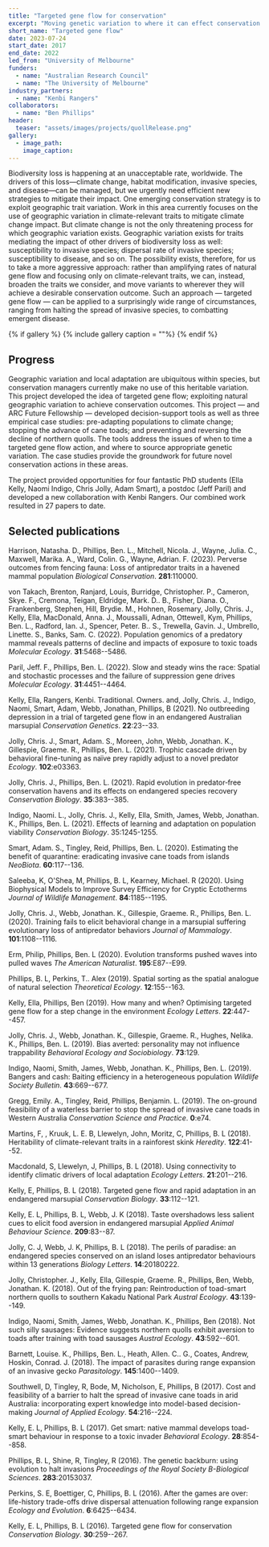 ```yaml
---
title: "Targeted gene flow for conservation"
excerpt: "Moving genetic variation to where it can effect conservation outcomes."
short_name: "Targeted gene flow"
date: 2023-07-24
start_date: 2017
end_date: 2022
led_from: "University of Melbourne"
funders:
  - name: "Australian Research Council"
  - name: "The University of Melbourne"
industry_partners:
  - name: "Kenbi Rangers"
collaborators:
  - name: "Ben Phillips"
header:
  teaser: "assets/images/projects/quollRelease.png"
gallery:
  - image_path: 
    image_caption: 
---
```


Biodiversity loss is happening at an unacceptable rate, worldwide. The drivers of this loss—climate change, habitat modification, invasive species, and disease—can be managed, but we urgently need efficient new strategies to mitigate their impact. One emerging conservation strategy is to exploit geographic trait variation. Work in this area currently focuses on the use of geographic variation in climate-relevant traits to mitigate climate change impact. But climate change is not the only threatening process for which geographic variation exists. Geographic variation exists for traits mediating the impact of other drivers of biodiversity loss as well: susceptibility to invasive species; dispersal rate of invasive species; susceptibility to disease, and so on. The possibility exists, therefore, for us to take a more aggressive approach: rather than amplifying rates of natural gene flow and focusing only on climate-relevant traits, we can, instead, broaden the traits we consider, and move variants to wherever they will achieve a desirable conservation outcome. Such an approach &mdash; targeted gene flow &mdash; can be applied to a surprisingly wide range of circumstances, ranging from halting the spread of invasive species, to combatting emergent disease.


{% if gallery %}
{% include gallery caption = ""%}
{% endif %}

## Progress

Geographic variation and local adaptation are ubiquitous within species, but conservation managers currently make no use of this heritable variation. This project developed the idea of targeted gene flow; exploiting natural geographic variation to achieve conservation outcomes. This project &mdash; and ARC Future Fellowship &mdash; developed decision-support tools as well as three empirical case studies: pre-adapting populations to climate change; stopping the advance of cane toads; and preventing and reversing the decline of northern quolls. The tools address the issues of when to time a targeted gene flow action, and where to source appropriate genetic variation. The case studies provide the groundwork for future novel conservation actions in these areas.

The project provided opportunities for four fantastic PhD students (Ella Kelly, Naomi Indigo, Chris Jolly, Adam Smart), a postdoc (Jeff Paril) and developed a new collaboration with Kenbi Rangers.  Our combined work resulted in 27 papers to date.

## Selected publications 


Harrison, Natasha. D., Phillips, Ben. L., Mitchell, Nicola. J., Wayne, Julia. C., Maxwell, Marika. A., Ward, Colin. G., Wayne, Adrian. F. (2023).  Perverse outcomes from fencing fauna: Loss of antipredator traits in a havened mammal population  *Biological Conservation*. **281**:110000.

 
von Takach, Brenton, Ranjard, Louis, Burridge, Christopher. P., Cameron, Skye. F., Cremona, Teigan, Eldridge, Mark. D.. B., Fisher, Diana. O., Frankenberg, Stephen, Hill, Brydie. M., Hohnen, Rosemary, Jolly, Chris. J., Kelly, Ella, MacDonald, Anna. J., Moussalli, Adnan, Ottewell, Kym, Phillips, Ben. L., Radford, Ian. J., Spencer, Peter. B.. S., Trewella, Gavin. J., Umbrello, Linette. S., Banks, Sam. C. (2022).  Population genomics of a predatory mammal reveals patterns of decline and impacts of exposure to toxic toads  *Molecular Ecology*. **31**:5468--5486.

 
Paril, Jeff. F., Phillips, Ben. L. (2022).  Slow and steady wins the race: Spatial and stochastic processes and the failure of suppression gene drives  *Molecular Ecology*. **31**:4451--4464.

 
Kelly, Ella, Rangers, Kenbi. Traditional. Owners. and, Jolly, Chris. J., Indigo, Naomi, Smart, Adam, Webb, Jonathan, Phillips, B (2021).  No outbreeding depression in a trial of targeted gene flow in an endangered Australian marsupial  *Conservation Genetics*. **22**:23--33.

 
Jolly, Chris. J., Smart, Adam. S., Moreen, John, Webb, Jonathan. K., Gillespie, Graeme. R., Phillips, Ben. L. (2021).  Trophic cascade driven by behavioral fine-tuning as naïve prey rapidly adjust to a novel predator  *Ecology*. **102**:e03363.

 
Jolly, Chris. J., Phillips, Ben. L. (2021).  Rapid evolution in predator‐free conservation havens and its effects on endangered species recovery  *Conservation Biology*. **35**:383--385.

 
Indigo, Naomi. L., Jolly, Chris. J., Kelly, Ella, Smith, James, Webb, Jonathan. K., Phillips, Ben. L. (2021).  Effects of learning and adaptation on population viability  *Conservation Biology*. 35:1245-1255.

 
Smart, Adam. S., Tingley, Reid, Phillips, Ben. L. (2020).  Estimating the benefit of quarantine: eradicating invasive cane toads from islands  *NeoBiota*. **60**:117--136.

 
Saleeba, K, O'Shea, M, Phillips, B. L, Kearney, Michael. R (2020).  Using Biophysical Models to Improve Survey Efficiency for Cryptic Ectotherms  *Journal of Wildlife Management*. **84**:1185--1195.

 
Jolly, Chris. J., Webb, Jonathan. K., Gillespie, Graeme. R., Phillips, Ben. L. (2020).  Training fails to elicit behavioral change in a marsupial suffering evolutionary loss of antipredator behaviors  *Journal of Mammalogy*. **101**:1108--1116.

 
Erm, Philip, Phillips, Ben. L (2020).  Evolution transforms pushed waves into pulled waves  *The American Naturalist*. **195**:E87--E99.

 
Phillips, B. L, Perkins, T.. Alex (2019).  Spatial sorting as the spatial analogue of natural selection  *Theoretical Ecology*. **12**:155--163.

 
Kelly, Ella, Phillips, Ben (2019).  How many and when? Optimising targeted gene flow for a step change in the environment  *Ecology Letters*. **22**:447--457.

 
Jolly, Chris. J., Webb, Jonathan. K., Gillespie, Graeme. R., Hughes, Nelika. K., Phillips, Ben. L. (2019).  Bias averted: personality may not influence trappability  *Behavioral Ecology and Sociobiology*. **73**:129.

 
Indigo, Naomi, Smith, James, Webb, Jonathan. K., Phillips, Ben. L. (2019).  Bangers and cash: Baiting efficiency in a heterogeneous population  *Wildlife Society Bulletin*. **43**:669--677.

 
Gregg, Emily. A., Tingley, Reid, Phillips, Benjamin. L. (2019).  The on-ground feasibility of a waterless barrier to stop the spread of invasive cane toads in Western Australia  *Conservation Science and Practice*. **0**:e74.

 
Martins, F, , Kruuk, L. E. B, Llewelyn, John, Moritz, C, Phillips, B. L (2018).  Heritability of climate-relevant traits in a rainforest skink  *Heredity*. **122**:41--52.

 
Macdonald, S, Llewelyn, J, Phillips, B. L (2018).  Using connectivity to identify climatic drivers of local adaptation  *Ecology Letters*. **21**:201--216.

 
Kelly, E, Phillips, B. L (2018).  Targeted gene flow and rapid adaptation in an endangered marsupial  *Conservation Biology*. **33**:112--121.

 
Kelly, E. L, Phillips, B. L, Webb, J. K (2018).  Taste overshadows less salient cues to elicit food aversion in endangered marsupial  *Applied Animal Behaviour Science*. **209**:83--87.

 
Jolly, C. J, Webb, J. K, Phillips, B. L (2018).  The perils of paradise: an endangered species conserved on an island loses antipredator behaviours within 13 generations  *Biology Letters*. **14**:20180222.

 
Jolly, Christopher. J., Kelly, Ella, Gillespie, Graeme. R., Phillips, Ben, Webb, Jonathan. K. (2018).  Out of the frying pan: Reintroduction of toad-smart northern quolls to southern Kakadu National Park  *Austral Ecology*. **43**:139--149.

 
Indigo, Naomi, Smith, James, Webb, Jonathan. K., Phillips, Ben (2018).  Not such silly sausages: Evidence suggests northern quolls exhibit aversion to toads after training with toad sausages  *Austral Ecology*. **43**:592--601.

 
Barnett, Louise. K., Phillips, Ben. L., Heath, Allen. C.. G., Coates, Andrew, Hoskin, Conrad. J. (2018).  The impact of parasites during range expansion of an invasive gecko  *Parasitology*. **145**:1400--1409.

 
Southwell, D, Tingley, R, Bode, M, Nicholson, E, Phillips, B (2017).  Cost and feasibility of a barrier to halt the spread of invasive cane toads in arid Australia: incorporating expert knowledge into model-based decision-making  *Journal of Applied Ecology*. **54**:216--224.

 
Kelly, E. L, Phillips, B. L (2017).  Get smart: native mammal develops toad-smart behaviour in response to a toxic invader  *Behavioral Ecology*. **28**:854--858.

 
Phillips, B. L, Shine, R, Tingley, R (2016).  The genetic backburn: using evolution to halt invasions  *Proceedings of the Royal Society B-Biological Sciences*. **283**:20153037.

 
Perkins, S. E, Boettiger, C, Phillips, B. L (2016).  After the games are over: life-history trade-offs drive dispersal attenuation following range expansion  *Ecology and Evolution*. **6**:6425--6434.

 
Kelly, E. L, Phillips, B. L (2016).  Targeted gene flow for conservation  *Conservation Biology*. **30**:259--267.

 
